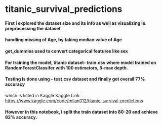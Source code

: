 # titanic_survival_predictions
#### First I explored the dataset size and its info  as well as visualizing ie. preprocessing the dataset
#### handling missing of Age, by taking median value of Age
#### get_dummies used to convert categorical features like sex 

####  For training the model, titanic dataset- train.csv  where model trained on RandomForestClassifer with 100 estimators, 5-max depth.
#### Testing is done using - test.csv dataset and finally got overall 77% accuracy 
which is listed in Kaggle
Kaggle Link: https://www.kaggle.com/code/milan012/titanic-survival-predictions
#### However in this notebook, i split the train dataset into 80-20 and achieve 82% accuracy. 